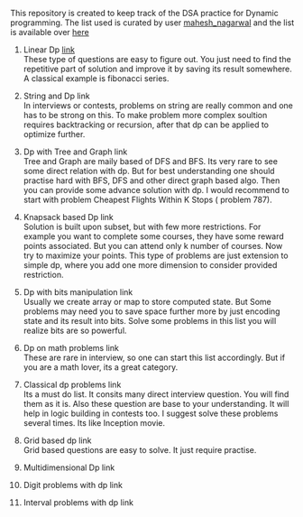 This repository is created to keep track of the DSA practice for Dynamic programming. The list used is curated by user [mahesh_nagarwal](https://leetcode.com/mahesh_nagarwal/) and the list is available over [here](https://leetcode.com/discuss/general-discussion/1050391/Must-do-Dynamic-programming-Problems-Category-wise)

1. Linear Dp [link](https://leetcode.com/list/50vlu3z5/)  
   These type of questions are easy to figure out. You just need to find the repetitive part of solution and improve it by saving its result somewhere. A classical example is fibonacci series.

2. String and Dp link  
   In interviews or contests, problems on string are really common and one has to be strong on this. To make problem more complex soultion requires backtracking or recursion, after that dp can be applied to optimize further.

3. Dp with Tree and Graph link  
   Tree and Graph are maily based of DFS and BFS. Its very rare to see some direct relation with dp. But for best understanding one should practise hard with BFS, DFS and other direct graph based algo. Then you can provide some advance solution with dp. I would recommend to start with problem Cheapest Flights Within K Stops ( problem 787).

4. Knapsack based Dp link  
   Solution is built upon subset, but with few more restrictions. For example you want to complete some courses, they have some reward points associated. But you can attend only k number of courses. Now try to maximize your points. This type of problems are just extension to simple dp, where you add one more dimension to consider provided restriction.

5. Dp with bits manipulation link  
   Usually we create array or map to store computed state. But Some problems may need you to save space further more by just encoding state and its result into bits. Solve some problems in this list you will realize bits are so powerful.

6. Dp on math problems link  
   These are rare in interview, so one can start this list accordingly. But if you are a math lover, its a great category.

7. Classical dp problems link  
   Its a must do list. It consits many direct interview question. You will find them as it is. Also these question are base to your understanding. It will help in logic building in contests too. I suggest solve these problems several times. Its like Inception movie.

8. Grid based dp link  
   Grid based questions are easy to solve. It just require practise.

9. Multidimensional Dp link

10. Digit problems with dp link

11. Interval problems with dp link
